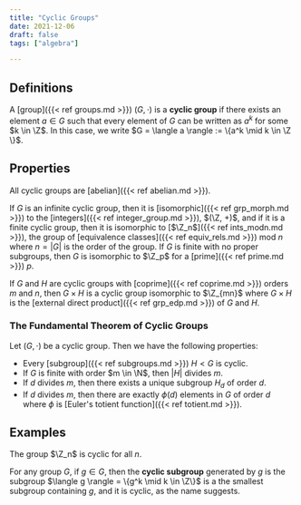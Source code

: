 ```yaml
---
title: "Cyclic Groups"
date: 2021-12-06
draft: false
tags: ["algebra"]

---
```



## Definitions
A [group]({{< ref groups.md >}}) $(G, \cdot)$ is a **cyclic group** if there exists an element $a \in G$ such that every element of $G$ can be written as $a^k$ for some $k \in \Z$. In this case, we write $G = \langle a \rangle := \{a^k \mid k \in \Z \}$.

## Properties
All cyclic groups are [abelian]({{< ref abelian.md >}}).

If $G$ is an infinite cyclic group, then it is [isomorphic]({{< ref grp_morph.md >}}) to the [integers]({{< ref integer_group.md >}}), $(\Z, +)$, and if it is a finite cyclic group, then it is isomorphic to [$\Z_n$]({{< ref ints_modn.md >}}), the group of [equivalence classes]({{< ref equiv_rels.md >}}) mod $n$ where $n = \vert G \vert$ is the order of the group. If $G$ is finite with no proper subgroups, then $G$ is isomorphic to $\Z_p$ for a [prime]({{< ref prime.md >}}) $p$.

If $G$ and $H$ are cyclic groups with [coprime]({{< ref coprime.md >}}) orders $m$ and $n$, then $G \times H$ is a cyclic group isomorphic to $\Z_{mn}$ where $G \times H$ is the [external direct product]({{< ref grp_edp.md >}}) of $G$ and $H$.

### The Fundamental Theorem of Cyclic Groups 
Let $(G, \cdot)$ be a cyclic group. Then we have the following properties:

- Every [subgroup]({{< ref subgroups.md >}}) $H < G$ is cyclic. 
- If $G$ is finite with order $m \in \N$, then $\vert H \vert$ divides $m$.
- If $d$ divides $m$, then there exists a unique subgroup $H_d$ of order $d$.
- If $d$ divides $m$, then there are exactly $\phi(d)$ elements in $G$ of order $d$ where $\phi$ is [Euler's totient function]({{< ref totient.md >}}).

## Examples
The group $\Z_n$ is cyclic for all $n$.

For any group $G$, if $g \in G$, then the **cyclic subgroup** generated by $g$ is the subgroup $\langle g \rangle = \{g^k \mid k \in \Z\}$ is a the smallest subgroup containing $g$, and it is cyclic, as the name suggests. 